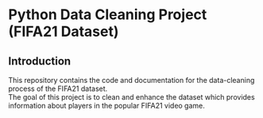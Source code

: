 # Python Data Cleaning Project (FIFA21 Dataset) <br>

## Introduction
This repository contains the code and documentation for the data-cleaning process of the FIFA21 dataset.<br> The goal of this project is to clean and enhance the dataset which provides information about players in the popular FIFA21 video game.
